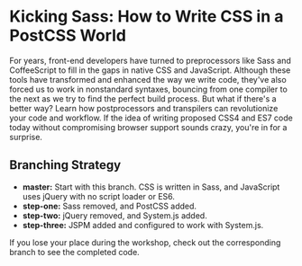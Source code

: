 # Kicking Sass: How to Write CSS in a PostCSS World

For years, front-end developers have turned to preprocessors like Sass and CoffeeScript to fill in the gaps in native CSS and JavaScript. Although these tools have transformed and enhanced the way we write code, they've also forced us to work in nonstandard syntaxes, bouncing from one compiler to the next as we try to find the perfect build process. But what if there's a better way? Learn how postprocessors and transpilers can revolutionize your code and workflow. If the idea of writing proposed CSS4 and ES7 code today without compromising browser support sounds crazy, you're in for a surprise.

## Branching Strategy
* **master:** Start with this branch. CSS is written in Sass, and JavaScript uses jQuery with no script loader or ES6.
* **step-one:** Sass removed, and PostCSS added.
* **step-two:** jQuery removed, and System.js added.
* **step-three:** JSPM added and configured to work with System.js.

If you lose your place during the workshop, check out the corresponding branch to see the completed code.